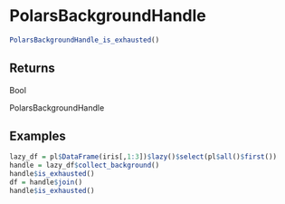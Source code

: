 # PolarsBackgroundHandle

```r
PolarsBackgroundHandle_is_exhausted()
```

## Returns

Bool

PolarsBackgroundHandle

## Examples

```r
lazy_df = pl$DataFrame(iris[,1:3])$lazy()$select(pl$all()$first())
handle = lazy_df$collect_background()
handle$is_exhausted()
df = handle$join()
handle$is_exhausted()
```